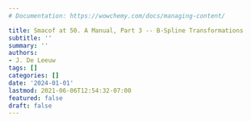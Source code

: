 ```yaml
---
# Documentation: https://wowchemy.com/docs/managing-content/

title: Smacof at 50. A Manual, Part 3 -- B-Spline Transformations
subtitle: ''
summary: ''
authors:
- J. De Leeuw
tags: []
categories: []
date: '2024-01-01'
lastmod: 2021-06-06T12:54:32-07:00
featured: false
draft: false
---
```

